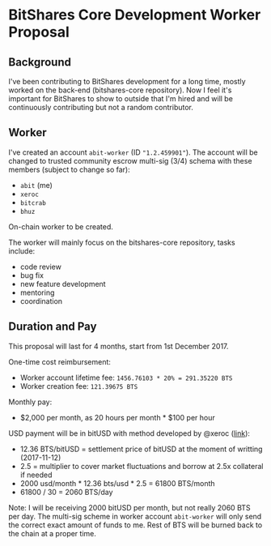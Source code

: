 BitShares Core Development Worker Proposal
==========================================

Background
----------

I've been contributing to BitShares development for a long time, mostly worked on
the back-end (bitshares-core repository). Now I feel it's important for BitShares
to show to outside that I'm hired and will be continuously contributing but not a
random contributor.


Worker
------

I've created an account `abit-worker` (ID `"1.2.459901"`). The account will be
changed to trusted community escrow multi-sig (3/4) schema with these members (subject to change so far):

- `abit` (me)
- `xeroc`
- `bitcrab`
- `bhuz`

On-chain worker to be created.

The worker will mainly focus on the bitshares-core repository, tasks include:

* code review
* bug fix
* new feature development
* mentoring
* coordination


Duration and Pay
----------------

This proposal will last for 4 months, start from 1st December 2017.

One-time cost reimbursement:
* Worker account lifetime fee: `1456.76103 * 20% = 291.35220 BTS`
* Worker creation fee: `121.39675 BTS`

Monthly pay:
* $2,000 per month, as 20 hours per month * $100 per hour

USD payment will be in bitUSD with method developed by @xeroc
([link](https://github.com/xeroc/worker-proposals/blob/master/2017-02.md#worker)):

* 12.36 BTS/bitUSD = settlement price of bitUSD at the moment of writting (2017-11-12)
* 2.5 = multiplier to cover market fluctuations and borrow at 2.5x collateral if needed
* 2000 usd/month * 12.36 bts/usd * 2.5 = 61800 BTS/month
* 61800 / 30 = 2060 BTS/day

Note: I will be receiving 2000 bitUSD per month, but not really 2060 BTS per day.
The multi-sig scheme in worker account `abit-worker` will only send the correct exact
amount of funds to me. Rest of BTS will be burned back to the chain at a proper time.
